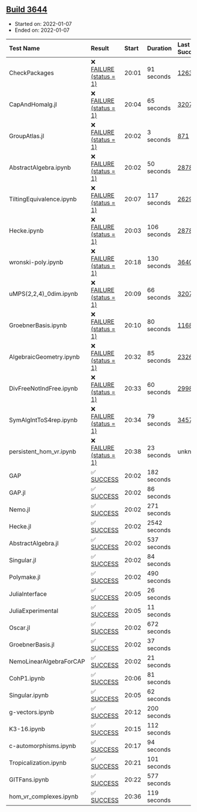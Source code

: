 ## [Build 3644](https://oscarci.mathematik.uni-kl.de/job/oscar-stable/3644/)

* Started on: 2022-01-07
* Ended on: 2022-01-07

| Test Name    | Result | Start | Duration | Last Success | First Failure |
|:-------------|:-------|:------|:---------|:-------------|:--------------|
| CheckPackages | ❌ [FAILURE (status = 1)](https://oscarci.mathematik.uni-kl.de/job/oscar-stable/3644/artifact/logs/build-3644/CheckPackages.log) | 20:01 | 91 seconds | [1263](https://oscarci.mathematik.uni-kl.de/job/oscar-stable/1263/) | [1264](https://oscarci.mathematik.uni-kl.de/job/oscar-stable/1264/) |
| CapAndHomalg.jl | ❌ [FAILURE (status = 1)](https://oscarci.mathematik.uni-kl.de/job/oscar-stable/3644/artifact/logs/build-3644/CapAndHomalg.jl.log) | 20:04 | 65 seconds | [3207](https://oscarci.mathematik.uni-kl.de/job/oscar-stable/3207/) | [3208](https://oscarci.mathematik.uni-kl.de/job/oscar-stable/3208/) |
| GroupAtlas.jl | ❌ [FAILURE (status = 1)](https://oscarci.mathematik.uni-kl.de/job/oscar-stable/3644/artifact/logs/build-3644/GroupAtlas.jl.log) | 20:02 | 3 seconds | [871](https://oscarci.mathematik.uni-kl.de/job/oscar-stable/871/) | [872](https://oscarci.mathematik.uni-kl.de/job/oscar-stable/872/) |
| AbstractAlgebra.ipynb | ❌ [FAILURE (status = 1)](https://oscarci.mathematik.uni-kl.de/job/oscar-stable/3644/artifact/logs/build-3644/AbstractAlgebra.ipynb.log) | 20:02 | 50 seconds | [2878](https://oscarci.mathematik.uni-kl.de/job/oscar-stable/2878/) | [2879](https://oscarci.mathematik.uni-kl.de/job/oscar-stable/2879/) |
| TiltingEquivalence.ipynb | ❌ [FAILURE (status = 1)](https://oscarci.mathematik.uni-kl.de/job/oscar-stable/3644/artifact/logs/build-3644/TiltingEquivalence.ipynb.log) | 20:07 | 117 seconds | [2629](https://oscarci.mathematik.uni-kl.de/job/oscar-stable/2629/) | [2630](https://oscarci.mathematik.uni-kl.de/job/oscar-stable/2630/) |
| Hecke.ipynb | ❌ [FAILURE (status = 1)](https://oscarci.mathematik.uni-kl.de/job/oscar-stable/3644/artifact/logs/build-3644/Hecke.ipynb.log) | 20:03 | 106 seconds | [2878](https://oscarci.mathematik.uni-kl.de/job/oscar-stable/2878/) | [2879](https://oscarci.mathematik.uni-kl.de/job/oscar-stable/2879/) |
| wronski-poly.ipynb | ❌ [FAILURE (status = 1)](https://oscarci.mathematik.uni-kl.de/job/oscar-stable/3644/artifact/logs/build-3644/wronski-poly.ipynb.log) | 20:18 | 130 seconds | [3640](https://oscarci.mathematik.uni-kl.de/job/oscar-stable/3640/) | [3641](https://oscarci.mathematik.uni-kl.de/job/oscar-stable/3641/) |
| uMPS(2,2,4)_0dim.ipynb | ❌ [FAILURE (status = 1)](https://oscarci.mathematik.uni-kl.de/job/oscar-stable/3644/artifact/logs/build-3644/uMPS-2-2-4-_0dim.ipynb.log) | 20:09 | 66 seconds | [3207](https://oscarci.mathematik.uni-kl.de/job/oscar-stable/3207/) | [3208](https://oscarci.mathematik.uni-kl.de/job/oscar-stable/3208/) |
| GroebnerBasis.ipynb | ❌ [FAILURE (status = 1)](https://oscarci.mathematik.uni-kl.de/job/oscar-stable/3644/artifact/logs/build-3644/GroebnerBasis.ipynb.log) | 20:10 | 80 seconds | [1168](https://oscarci.mathematik.uni-kl.de/job/oscar-stable/1168/) | [1169](https://oscarci.mathematik.uni-kl.de/job/oscar-stable/1169/) |
| AlgebraicGeometry.ipynb | ❌ [FAILURE (status = 1)](https://oscarci.mathematik.uni-kl.de/job/oscar-stable/3644/artifact/logs/build-3644/AlgebraicGeometry.ipynb.log) | 20:32 | 85 seconds | [2326](https://oscarci.mathematik.uni-kl.de/job/oscar-stable/2326/) | [2327](https://oscarci.mathematik.uni-kl.de/job/oscar-stable/2327/) |
| DivFreeNotIndFree.ipynb | ❌ [FAILURE (status = 1)](https://oscarci.mathematik.uni-kl.de/job/oscar-stable/3644/artifact/logs/build-3644/DivFreeNotIndFree.ipynb.log) | 20:33 | 60 seconds | [2998](https://oscarci.mathematik.uni-kl.de/job/oscar-stable/2998/) | [2999](https://oscarci.mathematik.uni-kl.de/job/oscar-stable/2999/) |
| SymAlgIntToS4rep.ipynb | ❌ [FAILURE (status = 1)](https://oscarci.mathematik.uni-kl.de/job/oscar-stable/3644/artifact/logs/build-3644/SymAlgIntToS4rep.ipynb.log) | 20:34 | 79 seconds | [3457](https://oscarci.mathematik.uni-kl.de/job/oscar-stable/3457/) | [3458](https://oscarci.mathematik.uni-kl.de/job/oscar-stable/3458/) |
| persistent_hom_vr.ipynb | ❌ [FAILURE (status = 1)](https://oscarci.mathematik.uni-kl.de/job/oscar-stable/3644/artifact/logs/build-3644/persistent_hom_vr.ipynb.log) | 20:38 | 23 seconds | unknown | unknown |
| GAP | ✅ [SUCCESS](https://oscarci.mathematik.uni-kl.de/job/oscar-stable/3644/artifact/logs/build-3644/GAP.log) | 20:02 | 182 seconds |  |  |
| GAP.jl | ✅ [SUCCESS](https://oscarci.mathematik.uni-kl.de/job/oscar-stable/3644/artifact/logs/build-3644/GAP.jl.log) | 20:02 | 86 seconds |  |  |
| Nemo.jl | ✅ [SUCCESS](https://oscarci.mathematik.uni-kl.de/job/oscar-stable/3644/artifact/logs/build-3644/Nemo.jl.log) | 20:02 | 271 seconds |  |  |
| Hecke.jl | ✅ [SUCCESS](https://oscarci.mathematik.uni-kl.de/job/oscar-stable/3644/artifact/logs/build-3644/Hecke.jl.log) | 20:02 | 2542 seconds |  |  |
| AbstractAlgebra.jl | ✅ [SUCCESS](https://oscarci.mathematik.uni-kl.de/job/oscar-stable/3644/artifact/logs/build-3644/AbstractAlgebra.jl.log) | 20:02 | 537 seconds |  |  |
| Singular.jl | ✅ [SUCCESS](https://oscarci.mathematik.uni-kl.de/job/oscar-stable/3644/artifact/logs/build-3644/Singular.jl.log) | 20:02 | 84 seconds |  |  |
| Polymake.jl | ✅ [SUCCESS](https://oscarci.mathematik.uni-kl.de/job/oscar-stable/3644/artifact/logs/build-3644/Polymake.jl.log) | 20:02 | 490 seconds |  |  |
| JuliaInterface | ✅ [SUCCESS](https://oscarci.mathematik.uni-kl.de/job/oscar-stable/3644/artifact/logs/build-3644/JuliaInterface.log) | 20:05 | 26 seconds |  |  |
| JuliaExperimental | ✅ [SUCCESS](https://oscarci.mathematik.uni-kl.de/job/oscar-stable/3644/artifact/logs/build-3644/JuliaExperimental.log) | 20:05 | 11 seconds |  |  |
| Oscar.jl | ✅ [SUCCESS](https://oscarci.mathematik.uni-kl.de/job/oscar-stable/3644/artifact/logs/build-3644/Oscar.jl.log) | 20:02 | 672 seconds |  |  |
| GroebnerBasis.jl | ✅ [SUCCESS](https://oscarci.mathematik.uni-kl.de/job/oscar-stable/3644/artifact/logs/build-3644/GroebnerBasis.jl.log) | 20:02 | 37 seconds |  |  |
| NemoLinearAlgebraForCAP | ✅ [SUCCESS](https://oscarci.mathematik.uni-kl.de/job/oscar-stable/3644/artifact/logs/build-3644/NemoLinearAlgebraForCAP.log) | 20:02 | 21 seconds |  |  |
| CohP1.ipynb | ✅ [SUCCESS](https://oscarci.mathematik.uni-kl.de/job/oscar-stable/3644/artifact/logs/build-3644/CohP1.ipynb.log) | 20:06 | 81 seconds |  |  |
| Singular.ipynb | ✅ [SUCCESS](https://oscarci.mathematik.uni-kl.de/job/oscar-stable/3644/artifact/logs/build-3644/Singular.ipynb.log) | 20:05 | 62 seconds |  |  |
| g-vectors.ipynb | ✅ [SUCCESS](https://oscarci.mathematik.uni-kl.de/job/oscar-stable/3644/artifact/logs/build-3644/g-vectors.ipynb.log) | 20:12 | 200 seconds |  |  |
| K3-16.ipynb | ✅ [SUCCESS](https://oscarci.mathematik.uni-kl.de/job/oscar-stable/3644/artifact/logs/build-3644/K3-16.ipynb.log) | 20:15 | 112 seconds |  |  |
| c-automorphisms.ipynb | ✅ [SUCCESS](https://oscarci.mathematik.uni-kl.de/job/oscar-stable/3644/artifact/logs/build-3644/c-automorphisms.ipynb.log) | 20:17 | 94 seconds |  |  |
| Tropicalization.ipynb | ✅ [SUCCESS](https://oscarci.mathematik.uni-kl.de/job/oscar-stable/3644/artifact/logs/build-3644/Tropicalization.ipynb.log) | 20:21 | 101 seconds |  |  |
| GITFans.ipynb | ✅ [SUCCESS](https://oscarci.mathematik.uni-kl.de/job/oscar-stable/3644/artifact/logs/build-3644/GITFans.ipynb.log) | 20:22 | 577 seconds |  |  |
| hom_vr_complexes.ipynb | ✅ [SUCCESS](https://oscarci.mathematik.uni-kl.de/job/oscar-stable/3644/artifact/logs/build-3644/hom_vr_complexes.ipynb.log) | 20:36 | 119 seconds |  |  |
